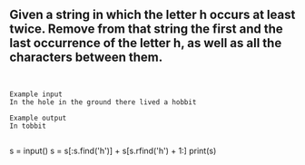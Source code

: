## Given a string in which the letter h occurs at least twice. Remove from that string the first and the last occurrence of the letter h, as well as all the characters between them.


```


Example input
In the hole in the ground there lived a hobbit

Example output
In tobbit


```


s = input()
s = s[:s.find('h')] + s[s.rfind('h') + 1:]
print(s)
